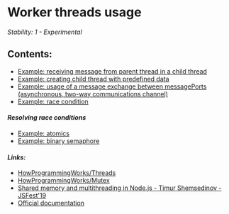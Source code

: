 # Worker threads usage

*Stability: 1 - Experimental*

## Contents:
  - [Example: receiving message from parent thread in a child thread](workerThreads1.js)
  - [Example: creating child thread with predefined data](workerThreads2.js)
  - [Example: usage of a message exchange between messagePorts (asynchronous, two-way communications channel)](workerThreads3.js)
  - [Example: race condition](raceCondition.js)
  #### *Resolving race conditions*
  - [Example: atomics](atomics.js)
  - [Example: binary semaphore](binarySemaphore.js)


#### *Links:*
  - [HowProgrammingWorks/Threads](1)
  - [HowProgrammingWorks/Mutex](2)
  - [Shared memory and multithreading in Node.js - Timur Shemsedinov - JSFest'19](3)
  - [Official documentation](4)



[1]: https://github.com/HowProgrammingWorks/Threads/Readme.md
[2]: https://github.com/HowProgrammingWorks/Mutex/Readme.md
[3]: https://www.slideshare.net/tshemsedinov/shared-memory-and-multithreading-in-nodejs-timur-shemsedinov-jsfest19
[4]: https://nodejs.org/api/worker_threads.html
